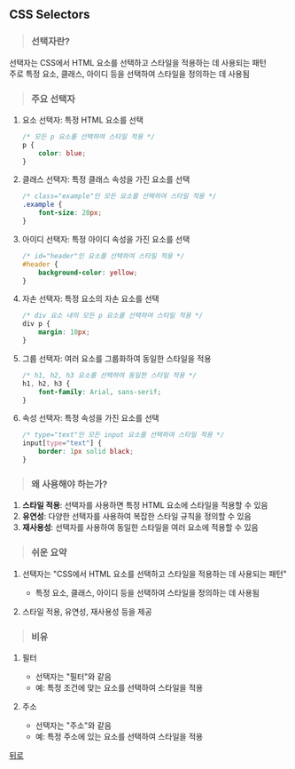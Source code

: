 ## CSS Selectors
> ### 선택자란?
선택자는 CSS에서 HTML 요소를 선택하고 스타일을 적용하는 데 사용되는 패턴</br>
주로 특정 요소, 클래스, 아이디 등을 선택하여 스타일을 정의하는 데 사용됨

> ### 주요 선택자
1. 요소 선택자: 특정 HTML 요소를 선택
    ```css
    /* 모든 p 요소를 선택하여 스타일 적용 */
    p {
        color: blue;
    }
    ```

2. 클래스 선택자: 특정 클래스 속성을 가진 요소를 선택
    ```css
    /* class="example"인 모든 요소를 선택하여 스타일 적용 */
    .example {
        font-size: 20px;
    }
    ```

3. 아이디 선택자: 특정 아이디 속성을 가진 요소를 선택
    ```css
    /* id="header"인 요소를 선택하여 스타일 적용 */
    #header {
        background-color: yellow;
    }
    ```

4. 자손 선택자: 특정 요소의 자손 요소를 선택
    ```css
    /* div 요소 내의 모든 p 요소를 선택하여 스타일 적용 */
    div p {
        margin: 10px;
    }
    ```

5. 그룹 선택자: 여러 요소를 그룹화하여 동일한 스타일을 적용
    ```css
    /* h1, h2, h3 요소를 선택하여 동일한 스타일 적용 */
    h1, h2, h3 {
        font-family: Arial, sans-serif;
    }
    ```

6. 속성 선택자: 특정 속성을 가진 요소를 선택
    ```css
    /* type="text"인 모든 input 요소를 선택하여 스타일 적용 */
    input[type="text"] {
        border: 1px solid black;
    }
    ```

> ### 왜 사용해야 하는가?
1. **스타일 적용**: 선택자를 사용하면 특정 HTML 요소에 스타일을 적용할 수 있음
2. **유연성**: 다양한 선택자를 사용하여 복잡한 스타일 규칙을 정의할 수 있음
3. **재사용성**: 선택자를 사용하여 동일한 스타일을 여러 요소에 적용할 수 있음

> ### 쉬운 요약
1. 선택자는 "CSS에서 HTML 요소를 선택하고 스타일을 적용하는 데 사용되는 패턴"
    - 특정 요소, 클래스, 아이디 등을 선택하여 스타일을 정의하는 데 사용됨

2. 스타일 적용, 유연성, 재사용성 등을 제공

> ### 비유
1. 필터
    - 선택자는 "필터"와 같음
    - 예: 특정 조건에 맞는 요소를 선택하여 스타일을 적용

2. 주소
    - 선택자는 "주소"와 같음
    - 예: 특정 주소에 있는 요소를 선택하여 스타일을 적용

[뒤로](css.md)

